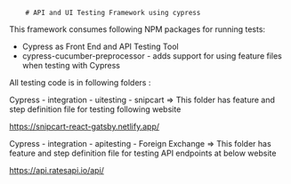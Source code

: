         # API and UI Testing Framework using cypress 

This framework consumes following NPM packages for running tests:

- Cypress as Front End and API Testing Tool
- cypress-cucumber-preprocessor - adds support for using feature files when testing with Cypress

All testing code is in following folders :

Cypress - integration - uitesting - snipcart => This folder has feature and step definition file for testing following website

https://snipcart-react-gatsby.netlify.app/

Cypress - integration - apitesting - Foreign Exchange => This folder has feature and step definition file for testing API endpoints at below website

https://api.ratesapi.io/api/


